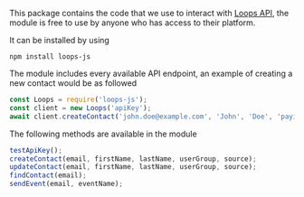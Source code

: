 This package contains the code that we use to interact with [Loops API](https://loops.so/), the module is free to use by anyone who has access to their platform.

It can be installed by using
```
npm install loops-js
```

The module includes every available API endpoint, an example of creating a new contact would be as followed
```js
const Loops = require('loops-js');
const client = new Loops('apiKey');
await client.createContact('john.doe@example.com', 'John', 'Doe', 'payingCustomer', 'example.com');
```

The following methods are available in the module
```js
testApiKey();
createContact(email, firstName, lastName, userGroup, source);
updateContact(email, firstName, lastName, userGroup, source);
findContact(email);
sendEvent(email, eventName);
```
